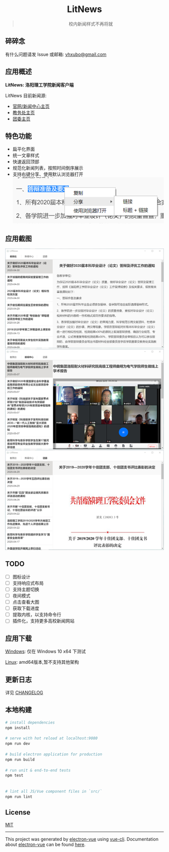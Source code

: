<div align="center">
<h1>LitNews</h1>
<blockquote>校内新闻样式不再将就</blockquote>
</div>

## 碎碎念

有什么问题请发 Issue 或邮箱: vhxubo@gmail.com

## 应用概述

**LitNews: 洛阳理工学院新闻客户端**

LitNews 目前新闻源:

- [官网/新闻中心主页](https://www.lit.edu.cn)
- [教务处主页](https://www.lit.edu.cn/jwc)
- [团委主页](https://www.lit.edu.cn/tw)

## 特色功能

- 扁平化界面
- 统一文章样式
- 快速返回顶部
- 规范化新闻列表，按照时间倒序展示
- 支持右键分享、使用默认浏览器打开
  ![右键菜单](public/images/menu.png)

## 应用截图

![教务处](public/images/jwc.png)
![新闻中心](public/images/xwzx.png)
![团委](public/images/tw.png)

## TODO

- [ ] 图标设计
- [ ] 支持响应式布局
- [ ] 支持主题切换
- [ ] 夜间模式
- [ ] 点击查看大图
- [ ] 获取下载进度
- [ ] 提取内核，以支持命令行
- [ ] 插件化，支持更多高校新闻网站

## 应用下载

[Windows](https://github.com/vhxubo/lit-news/releases): 仅在 Windows 10 x64 下测试

[Linux](https://github.com/vhxubo/lit-news/releases): amd64版本,暂不支持其他架构

## 更新日志

详见 [CHANGELOG](CHANGELOG.md)

## 本地构建

```bash
# install dependencies
npm install

# serve with hot reload at localhost:9080
npm run dev

# build electron application for production
npm run build

# run unit & end-to-end tests
npm test


# lint all JS/Vue component files in `src/`
npm run lint

```

## License

[MIT](https://github.com/vhxubo/lit-news/blob/master/LICENSE)

---

This project was generated by [electron-vue](https://github.com/SimulatedGREG/electron-vue) using [vue-cli](https://github.com/vuejs/vue-cli). Documentation about [electron-vue](https://github.com/SimulatedGREG/electron-vue) can be found [here](https://simulatedgreg.gitbooks.io/electron-vue/content/index.html).
